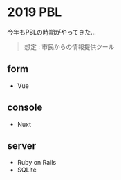 # 2019 PBL

今年もPBLの時期がやってきた…

> 想定 : 市民からの情報提供ツール

## form

- Vue

## console

- Nuxt

## server

- Ruby on Rails
- SQLite
